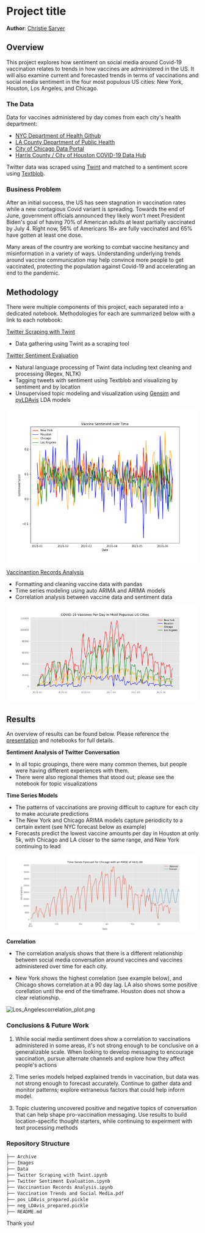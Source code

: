 # Project title

**Author**: [Christie Sarver](mailto:christie.sarver@gmail.com)

## Overview
This project explores how sentiment on social media around Covid-19 vaccination relates to trends in how vaccines are administered in the US. It will also  examine current and forecasted trends in terms of vaccinations and social media sentiment in the four most populous US cities: New York, Houston, Los Angeles, and Chicago.  

### The Data

Data for vaccines administered by day comes from each city's health department:

* [NYC Department of Health Github](https://github.com/nychealth/covid-vaccine-data/tree/main/doses)
* [LA County Department of Public Health](http://publichealth.lacounty.gov/media/coronavirus/vaccine/vaccine-dashboard.htm#selectcity)
* [City of Chicago Data Portal](https://data.cityofchicago.org/Health-Human-Services/COVID-19-Daily-Vaccinations-Administered-in-Chicag/4564-ixr2)
* [Harris County / City of Houston COVID-19 Data Hub](https://covid-harriscounty.hub.arcgis.com/datasets/1377f9a5a7f94917bb3b552492931af1_0/about)

Twitter data was scraped using [Twint](https://github.com/twintproject/twint) and matched to a sentiment score using [Textblob](https://textblob.readthedocs.io/en/dev/index.html).

### Business Problem

After an initial success, the US has seen stagnation in vaccination rates while a new contagious Covid variant is spreading. Towards the end of June, government officials announced they likely won't meet President Biden's goal of having 70% of American adults at least partially vaccinated by July 4. Right now, 56% of Americans 18+ are fully vaccinated and 65% have gotten at least one dose. 

Many areas of the country are working to combat vaccine hesitancy and misinformation in a variety of ways. Understanding underlying trends around vaccine communication may help convince more people to get vaccinated, protecting the population against Covid-19 and accelerating an end to the pandemic.


## Methodology 

There were multiple components of this project, each separated into a dedicated notebook. Methodologies for each are summarized below with a link to each notebook:

[Twitter Scraping with Twint](./Twitter%20Scraping%20with%20Twint.ipynb)
* Data gathering using Twint as a scraping tool

[Twitter Sentiment Evaluation](./Twitter%20Sentiment%20Evaluation.ipynb)
* Natural language processing of Twint data including text cleaning and processing (Regex, NLTK)
* Tagging tweets with sentiment using Textblob and visualizing by sentiment and by location
* Unsupervised topic modeling and visualization using [Gensim](https://pypi.org/project/gensim/) and [pyLDAvis](https://pyldavis.readthedocs.io/en/latest/readme.html) LDA models

![vaccine_sentiment.png](./Images/vaccine_sentiment.png)

[Vaccinantion Records Analysis](./Vaccinantion%20Records%20Analysis)
* Formatting and cleaning vaccine data with pandas
* Time series modeling using auto ARIMA and ARIMA models
* Correlation analysis between vaccine data and sentiment data

![vaccines_per_day.png](./Images/vaccines_per_day.png)

## Results

An overview of results can be found below. Please reference the [presentation](./Vaccination%20Trends%20and%20Social%20Media.pdf) and notebooks for full details. 

__Sentiment Analysis of Twitter Conversation__

* In all topic groupings, there were many common themes, but people were having different experiences with them.
* There were also regional themes that stood out; please see the notebook for topic visualizations

__Time Series Models__
* The patterns of vaccinations are proving difficult to capture for each city to make accurate predictions 
* The New York and Chicago ARIMA models capture periodicity to a certain extent (see NYC forecast below as example)
* Forecasts predict the lowest vaccine amounts per day in Houston at only 5k, with Chicago and LA closer to the same range, and New York continuing to lead

![Chicago_ts_forecast.png](./Images/Chicago_ts_forecast.png)

__Correlation__
* The correlation analysis shows that there is a different relationship between social media conversation around vaccines and vaccines administered over time for each city.

* New York shows the highest correlation (see example below), and Chicago shows correlation at a 90 day lag. LA also shows some positive corellation until the end of the timeframe. Houston does not show a clear relationship. 

![Los_Angelescorrelation_plot.png](./Images/Los_Angelescorrelation_plot.png)

### Conclusions & Future Work

1. While social media sentiment does show a correlation to vaccinations administered in some areas, it's not strong enough to be conclusive on a generalizable scale. When looking to develop messaging to encourage vaccination, pursue alternate channels and explore how they affect people's actions

2. Time series models helped explained trends in vaccination, but data was not strong enough to forecast accurately. Continue to gather data and monitor patterns; explore extraneous factors that could help inform model.

3. Topic clustering uncovered positive and negative topics of conversation that can help shape pro-vaccination messaging. Use results to build location-specific thought starters, while continuing to expeirment with text processing methods




### Repository Structure

```
├── Archive
├── Images
├── Data
├── Twitter Scraping with Twint.ipynb
├── Twitter Sentiment Evaluation.ipynb
├── Vaccinantion Records Analysis.ipynb
├── Vaccination Trends and Social Media.pdf
├── pos_LDAvis_prepared.pickle
├── neg_LDAvis_prepared.pickle
├── README.md

```
Thank you!



